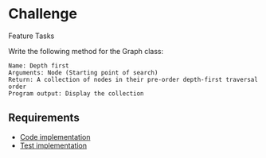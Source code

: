 # Challenge

Feature Tasks

Write the following method for the Graph class:

    Name: Depth first
    Arguments: Node (Starting point of search)
    Return: A collection of nodes in their pre-order depth-first traversal order
    Program output: Display the collection

## Requirements

- [Code implementation](/code401/graph/graph/graph.py)
- [Test implementation](/code401/graph/tests/test_graph.py)
